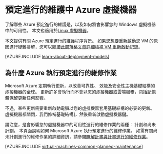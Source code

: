 <properties
    pageTitle="Windows Vm 規劃維修 |Microsoft Azure"
    description="了解哪些 Azure 預定進行的維修作業，而該如何影響您在 Azure 中執行的 Windows 虛擬機器"
    services="virtual-machines-windows"
    documentationCenter=""
    authors="drewm"
    manager="timlt"
    editor=""
    tags="azure-service-management,azure-resource-manager"/>

<tags
    ms.service="virtual-machines-windows"
    ms.workload="infrastructure-services"
    ms.tgt_pltfrm="vm-windows"
    ms.devlang="na"
    ms.topic="article"
    ms.date="04/26/2016"
    ms.author="drewm"/>

# <a name="planned-maintenance-for-virtual-machines-in-azure"></a>預定進行的維護中 Azure 虛擬機器


了解哪些 Azure 預定進行的維護是，以及如何將會影響您的 Windows 虛擬機器中的可用性。 本文也適用於[Linux 虛擬機器](virtual-machines-linux-planned-maintenance.md)。 

本文提供有關 Azure 預定進行的維護程序背景。 如果您想要重新啟動您 VM 的原因進行疑難排解，您可以[閱讀此部落格文章詳細檢視 VM 重新啟動記錄](https://azure.microsoft.com/blog/viewing-vm-reboot-logs/)。

[AZURE.INCLUDE [learn-about-deployment-models](../../includes/learn-about-deployment-models-both-include.md)]


## <a name="why-azure-performs-planned-maintenance"></a>為什麼 Azure 執行預定進行的維修作業

Microsoft Azure 定期執行更新，以改善可靠性、 效能及安全性主機基礎結構的虛擬機器的全球。 更新許多會執行而不會以您的虛擬機器或雲端服務，包括記憶體保留更新任何影響。

不過，某些更新需要重新啟動電腦以您的虛擬機器套用基礎結構的必要的更新。 虛擬機器都關閉，我們修補基礎結構]，然後重新啟動虛擬機器鍵。

請注意，是會影響您的虛擬機器中的可用性進行的維修作業的兩種︰ 計劃和尚未計劃。 本頁面說明如何 Microsoft Azure 執行預定進行的維修作業。 如需有關尚未計劃進行的維修作業的詳細資訊，請參閱[瞭解計畫與計畫進行的維修作業](virtual-machines-windows-manage-availability.md)。

[AZURE.INCLUDE [virtual-machines-common-planned-maintenance](../../includes/virtual-machines-common-planned-maintenance.md)]

